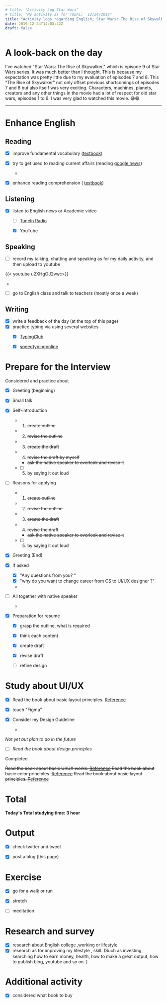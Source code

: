 ```yaml
---
# title: "Activity Log Star Wars"
# title: "My activity as for TOEFL;  12/24/2019"
title: "Activity logs regarding English; Star Wars: The Rise of Skywalker"
date: 2019-12-24T14:03:42Z
draft: false
---
```


# A look-back on the day

I've watched "Star Wars: The Rise of Skywalker," which is episode 9 of Star Wars series. It was much better than I thought. This is because my expectation was pretty little due to my evaluation of episodes 7 and 8. This "The Rise of Skywalker" not only offset previous shortcomings of episodes 7 and 8 but also itself was very exciting. Characters, machines, planets, creators and any other things in the movie had a lot of respect for old star wars, episodes 1 to 6. I was very glad to watched this movie. 😁😁













---



# Enhance English

## Reading

- [x] improve fundamental vocabulary ([textbook](https://www.amazon.co.jp/dp/4010941855/))

- [x] try to get used to reading current affairs (reading [google news](https://news.google.com/))

  +

- [x] enhance reading  comprehension ( [textbook](https://www.amazon.co.jp/dp/4010323310/))



## Listening

- [x] listen to English news or Academic video 
  - [ ] [TuneIn Radio](https://tunein.com)
  - [x] YouTube



## Speaking

- [ ] record my talking, chatting and speaking as for my daily activity, and then upload to youtube

{{< youtube u2XHgOJ2vwc>}}

​	+

- [ ] go to English class and talk to teachers (mostly once a week)

  


## Writing

- [x] write a feedback of the day (at the top of this page)
- [x] practice typing via using several websites
  - [x] [TypingClub](https://www.typingclub.com)
  - [x] [speedtypingonline](https://www.speedtypingonline.com/games/type-the-alphabet.php)







# Prepare for the Interview

Considered and practice about

- [x] Greeting (beginning)

- [x] Small talk

- [x] Self-introduction

  - 1. ~~create  outline~~

  - 2. ~~revise the outline~~

  - 3. ~~create the draft~~ 

  - 4. ~~revise the draft by myself~~

    - ~~ask the native speaker to overlook and revise it~~

  - [ ] 5. by saying it out loud

- [ ] Reasons for applying

  - 1. ~~create  outline~~

  - 2. ~~revise the outline~~

  - 3. ~~create the draft~~ 

  - 4. ~~revise the draft~~

    - ~~ask the native speaker to overlook and revise it~~

  - [ ] 5. by saying it out loud

- [x] Greeting (End)

- [x] If asked

  - [x] "Any questions from you? "
  - [x] "why do you want to change career from CS to UI/UX designer ?"

  +

- [ ] All together with native speaker

  +

- [x] Preparation for resume

  - [x] grasp the outline, what is required

  - [x] think each content

  - [x] create draft

  - [x] revise draft

  - [ ] refine design

    



# Study about UI/UX

- [x] Read the book about basic layout principles. [Reference](https://www.amazon.com/Non-Designers-Design-Book-4th/dp/0133966151/)

- [x] touch "Figma"

- [x] Consider my Design Guideline

  +

*Not yet but plan to do in the future*

- [ ] *Read the book about design principles*



Completed

~~Read the book about basic UI/UX works. [Reference](https://www.amazon.co.jp/dp/B07PQF8TBW/)
Read the book about basic color principles. [Reference](https://www.amazon.co.jp/dp/4844367714/)
Read the book about basic layout principles. [Reference](https://www.amazon.co.jp/dp/B07NYN1681/)~~

# Total

**Today's Total studying time:    3  hour**



# Output

- [x] check twitter and tweet 

- [x] post a blog (this page)

  

# Exercise

- [x] go for a walk or run

- [x] stretch

- [ ] meditation

  


# Research and survey

- [x] research about English college ,working or lifestyle
- [x] research as for improving my lifestyle , skill. (Such as investing, searching how to earn money, health, how to make a great output, how to publish blog, youtube and so on. )

# Additional activity

- [x] considered what book to buy